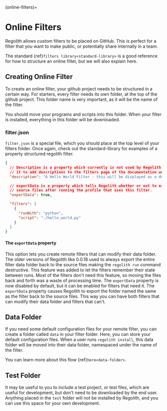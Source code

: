 (online-filters)=
# Online Filters

Regolith allows custom filters to be placed on GitHub. This is perfect for a filter that you want to make public, or potentially share internally in a team.

The standard {ref}`filters library<standard-library>` is a good reference for how to structure an online filter, but we will also explain here.

## Creating Online Filter

To create an online filter, your github project needs to be structured in a certain way. For starters, every filter needs its own folder, at the top of the github project. This folder name is very important, as it will be the name of the filter.

You should move your programs and scripts into this folder. When your filter is installed, everything in this folder will be downloaded.

### filter.json

`filter.json` is a special file, which you should place at the top level of your filters folder. Once again, check out the standard-library for examples of a property structured regolith filter.

```json
{
  // Description is a property which currently is not used by Regolith itself, but the web scraper uses
  // it to add descriptions to the filters page of the documentation website.
  "description": "A Hello World Filter - this will be displayed as a description on website pages.",

  // exportData is a property which tells Regolith whether or not to export the data folder back to the
  // source files after running the profile that uses this filter.
  "exportData": true,

  "filters": [
    {
      "runWith": "python",
      "script": "./hello_world.py"
    }
  ]
}
```

#### The `exportData` property

This option lets you create remote filters that can modify their data folder. The older versions of
Regolith like 0.0.18 used to always export the entire filter data folder back to the source files
making the `regolith run` command destructive. This feature was added to let the filters remember
their state between runs. Most of the filters don't need this feature, so moving the files back and
forth was a waste of processing time. The `exportData` property is now disabled by default, but it
can be enabled for filters that need it. The `exportData` property causes Regolith to export the
folder named the same as the filter back to the source files. This way you can have both filters
that can modify their data folder and filters that can't.

## Data Folder

If you need some default configuration files for your remote filter, you can create a folder called `data` in your filter folder. Here, you can store your default configuration files. When a user runs `regolith install`, this data folder will be moved into their data folder, namespaced under the name of the filter. 

You can learn more about this flow {ref}`here<data-folder>`.

## Test Folder

It may be useful to you to include a test project, or test files, which are useful for development, but don't need to be downloaded by the end user. Anything placed in the `test` folder will not be installed by Regolith, and you can use this space for your own development.
